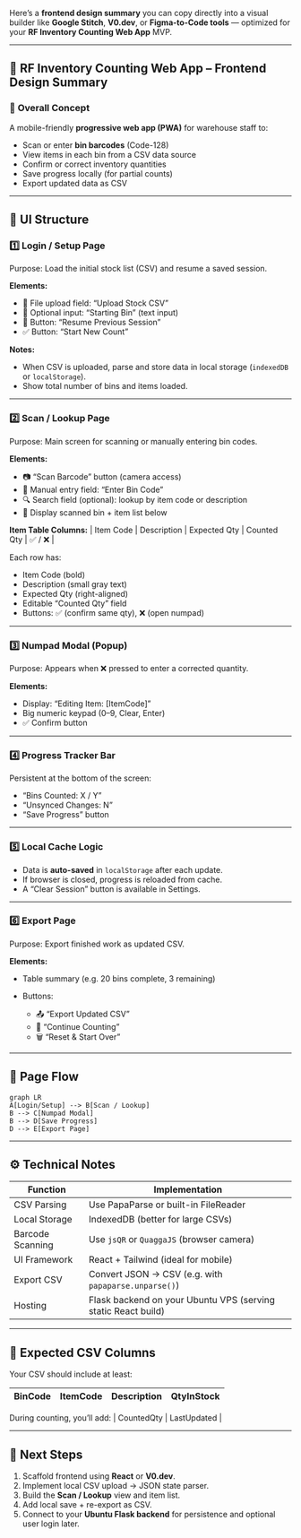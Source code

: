 Here’s a **frontend design summary** you can copy directly into a visual builder like **Google Stitch**, **V0.dev**, or **Figma-to-Code tools** — optimized for your **RF Inventory Counting Web App** MVP.

---

## 📱 **RF Inventory Counting Web App – Frontend Design Summary**

### 🧩 **Overall Concept**

A mobile-friendly **progressive web app (PWA)** for warehouse staff to:

* Scan or enter **bin barcodes** (Code-128)
* View items in each bin from a CSV data source
* Confirm or correct inventory quantities
* Save progress locally (for partial counts)
* Export updated data as CSV

---

## 🎨 **UI Structure**

### 1️⃣ **Login / Setup Page**

Purpose: Load the initial stock list (CSV) and resume a saved session.

**Elements:**

* 📁 File upload field: “Upload Stock CSV”
* 🧮 Optional input: “Starting Bin” (text input)
* 🔄 Button: “Resume Previous Session”
* ✅ Button: “Start New Count”

**Notes:**

* When CSV is uploaded, parse and store data in local storage (`indexedDB` or `localStorage`).
* Show total number of bins and items loaded.

---

### 2️⃣ **Scan / Lookup Page**

Purpose: Main screen for scanning or manually entering bin codes.

**Elements:**

* 📷 “Scan Barcode” button (camera access)
* 🔢 Manual entry field: “Enter Bin Code”
* 🔍 Search field (optional): lookup by item code or description
* 🧭 Display scanned bin + item list below

**Item Table Columns:**
| Item Code | Description | Expected Qty | Counted Qty | ✅ / ❌ |

Each row has:

* Item Code (bold)
* Description (small gray text)
* Expected Qty (right-aligned)
* Editable “Counted Qty” field
* Buttons: ✅ (confirm same qty), ❌ (open numpad)

---

### 3️⃣ **Numpad Modal (Popup)**

Purpose: Appears when ❌ pressed to enter a corrected quantity.

**Elements:**

* Display: “Editing Item: [ItemCode]”
* Big numeric keypad (0–9, Clear, Enter)
* ✅ Confirm button

---

### 4️⃣ **Progress Tracker Bar**

Persistent at the bottom of the screen:

* “Bins Counted: X / Y”
* “Unsynced Changes: N”
* “Save Progress” button

---

### 5️⃣ **Local Cache Logic**

* Data is **auto-saved** in `localStorage` after each update.
* If browser is closed, progress is reloaded from cache.
* A “Clear Session” button is available in Settings.

---

### 6️⃣ **Export Page**

Purpose: Export finished work as updated CSV.

**Elements:**

* Table summary (e.g. 20 bins complete, 3 remaining)
* Buttons:

  * 📤 “Export Updated CSV”
  * 🔄 “Continue Counting”
  * 🗑 “Reset & Start Over”

---

## 🧱 **Page Flow**

```mermaid
graph LR
A[Login/Setup] --> B[Scan / Lookup]
B --> C[Numpad Modal]
B --> D[Save Progress]
D --> E[Export Page]
```

---

## ⚙️ **Technical Notes**

| Function         | Implementation                                                |
| ---------------- | ------------------------------------------------------------- |
| CSV Parsing      | Use PapaParse or built-in FileReader                          |
| Local Storage    | IndexedDB (better for large CSVs)                             |
| Barcode Scanning | Use `jsQR` or `QuaggaJS` (browser camera)                     |
| UI Framework     | React + Tailwind (ideal for mobile)                           |
| Export CSV       | Convert JSON → CSV (e.g. with `papaparse.unparse()`)          |
| Hosting          | Flask backend on your Ubuntu VPS (serving static React build) |

---

## 💾 **Expected CSV Columns**

Your CSV should include at least:

| BinCode | ItemCode | Description | QtyInStock |
| ------- | -------- | ----------- | ---------- |

During counting, you’ll add:
| CountedQty | LastUpdated |

---

## 🚀 **Next Steps**

1. Scaffold frontend using **React** or **V0.dev**.
2. Implement local CSV upload → JSON state parser.
3. Build the **Scan / Lookup** view and item list.
4. Add local save + re-export as CSV.
5. Connect to your **Ubuntu Flask backend** for persistence and optional user login later.